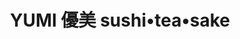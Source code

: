 ---
layout: place
title: "YUMI 優美 sushi•tea•sake"
permalink: /north-carolina/high-point/yumi-sushi-tea-sake.html
stateAbbr: NC
stateName: North Carolina
cityName: High Point
seo:
  name: "YUMI 優美 sushi•tea•sake"
  type: Restaurant
  links: http://www.yumisushihp.com/
description: "YUMI 優美 sushi•tea•sake serves delicious sushi in High Point, North Carolina. Try fresh Japanese dishes for a great dining experience. Available for takeout, delivery, lunch, and dinner."
place_id: ChIJTdeeYFgJU4gRfEZY36iByn0
photos:
  - name: >-
      places/ChIJTdeeYFgJU4gRfEZY36iByn0/photos/AeeoHcJBnZB8RjolsdiJfmSHfCkueRY2_izJWWR_wjP7a0CcWeuXkOmhrwk1wZJ-RKZLwIbvEJHydy_CA0gi7UWPEH9dmPy3rqiKfS-bKPZM7Ky_YEsxisPKhenFFD0OaIXqEv1uxN2b3RJyTXbpQOZswtS_16WQzfEVGuQ5x6mv9Qe_PXpjOQs10l_HdibzsBWavV3zbRAaUiT0a-vb4wnsfl2DU0s4kRHq3Urf8nkGbSFT8Jb_jnBoLEuDkwyIj7zHOSVBo3TzXBGVUn61qREGvm58hjYa7S5mBOxJ2SaXbapcxQ
    widthPx: 4032
    heightPx: 3024
    authorAttributions:
      - displayName: YUMI 優美 sushi•tea•sake
        uri: https://maps.google.com/maps/contrib/113622017370494941441
        photoUri: >-
          https://lh3.googleusercontent.com/a-/ALV-UjWWc5y1dA2jZ9941tQCxy7GJwEuh13-NDw75lHH9bI-b-8HD-0=s100-p-k-no-mo
    flagContentUri: >-
      https://www.google.com/local/imagery/report/?cb_client=maps_api_places.places_api&image_key=!1e10!2sAF1QipPLM7T1uNaPt9ckOtXwUq_0QOnWvWcMes_ef6CX&hl=en-US
    googleMapsUri: >-
      https://www.google.com/maps/place//data=!3m4!1e2!3m2!1sAF1QipPLM7T1uNaPt9ckOtXwUq_0QOnWvWcMes_ef6CX!2e10!4m2!3m1!1s0x88530958609ed74d:0x7dca81a8df58467c
  - name: >-
      places/ChIJTdeeYFgJU4gRfEZY36iByn0/photos/AeeoHcJ5AzdESORJjw02uEm8LEfkZk6Ip7ekBaAYkn8GE7PD-E6ZJtwjZnO_ub-o9NbJUSSr4e6RpsWX5lSwvFfhB1gNsxhvDY9XC-Yd6gwA2QWxEF1XcEqFbx41-Be6DgkpmUm7J4VhX81-jGCbNJZKZ3OgtdAmfL5H9Huh9VSwiX6G0oZHKCjFAkSOP-xe-DSNdvA_rXC_auLkOjl-vyLdljTWGLJAODheikHXMnKpu22IugYsxYeJFZZb0J3a68zemoFr-2HFWjsVIXMxWmRSojczstG_E7_HxooLqmFb7xZFAg
    widthPx: 4800
    heightPx: 3200
    authorAttributions:
      - displayName: YUMI 優美 sushi•tea•sake
        uri: https://maps.google.com/maps/contrib/113622017370494941441
        photoUri: >-
          https://lh3.googleusercontent.com/a-/ALV-UjWWc5y1dA2jZ9941tQCxy7GJwEuh13-NDw75lHH9bI-b-8HD-0=s100-p-k-no-mo
    flagContentUri: >-
      https://www.google.com/local/imagery/report/?cb_client=maps_api_places.places_api&image_key=!1e10!2sAF1QipPZT5K1I_CQCISqOPvpZsnyP8Xfz52-dbYle1KX&hl=en-US
    googleMapsUri: >-
      https://www.google.com/maps/place//data=!3m4!1e2!3m2!1sAF1QipPZT5K1I_CQCISqOPvpZsnyP8Xfz52-dbYle1KX!2e10!4m2!3m1!1s0x88530958609ed74d:0x7dca81a8df58467c
  - name: >-
      places/ChIJTdeeYFgJU4gRfEZY36iByn0/photos/AeeoHcKWNPKBq1NyiXR84HdkBxjc_M_duG0BMWDJsMg95HpnFMdV6-9Vx3TqVKexRBRRpIWphwpMvfNE0Xo5iPCt3iRCt_N5OVo-qmrR5gmVpmBdRZhMH44X2w7sWphrKMlYPQbKykClxW9sCGH9UkS2Lvu6cgCJOFF85PeTIeykBEkdysxXEyG84RPYDD7SXGQq2cLANp3dn-j6ERsHTKOFMYoMlGRfzSSDWYtFACglu3dJ6DFuD-WimJpBmDR3Y5gyHHHTRmaWXlfsPI7TtfHHmq4sjm7VhD9kbJZP5AnDZum50VN8jczYMFJ_atJBuEnUjD7QeUP_ri0TvotMA49V9EbnJHE4RBR2HJeY2TiDHFUJnM68-L1CUo_fB4ApKiiFxN8HI16C4NIAG1h2LgmyoXhi_bydDK9hWn0a6MRzDUQpu6hI
    widthPx: 4032
    heightPx: 3024
    authorAttributions:
      - displayName: David Nguyen
        uri: https://maps.google.com/maps/contrib/116135637409813889509
        photoUri: >-
          https://lh3.googleusercontent.com/a-/ALV-UjVWO9MO2EX8rxtFY8TmgaAb8iA8PxeSwyEHTCP7Ha9Ozrh3b3W-=s100-p-k-no-mo
    flagContentUri: >-
      https://www.google.com/local/imagery/report/?cb_client=maps_api_places.places_api&image_key=!1e10!2sCIHM0ogKEICAgICrx9bWpAE&hl=en-US
    googleMapsUri: >-
      https://www.google.com/maps/place//data=!3m4!1e2!3m2!1sCIHM0ogKEICAgICrx9bWpAE!2e10!4m2!3m1!1s0x88530958609ed74d:0x7dca81a8df58467c
  - name: >-
      places/ChIJTdeeYFgJU4gRfEZY36iByn0/photos/AeeoHcLdE-b5N0QEXHoAkyAfABB18QRr0NQ7_4yMMQMl9fvLHC2YtY4CxAF0pvLfzer2DZSf7zMfCljjYbtbKmRp7A_Xiszi4JDyK02vMAyX4VsccWSSl6bxRLz-E7br2EUlFbSPRCcjdJAFeaQjOp8fETDrFgFyKalqAn_JQjYUeVBuqpS-R3Ckysg59WFed8JqRo7atDBsdzI9HFMl6e2QP8L3On7fzGFgS7Zh7IS3g2eIsn2D-GUuw4yFZl8Qx6J0NMX6TO2Z3L0yOeCFGw7m47_Qs9ddYwFj6dnO20cjosX5DJpiD2rX3oI54BfyZxwWSFRS_vDe4ecUGVIGhO6CTeoFiuVU_XUCx0onX8gXBJYo2JooCqeOz3rlRjyCghYVLqysIFxYikEPKASHgiWThjfTT-SJc5Vh2eQcPz94xG43Eg
    widthPx: 2316
    heightPx: 3088
    authorAttributions:
      - displayName: JJ Cruz
        uri: https://maps.google.com/maps/contrib/117992273475943744257
        photoUri: >-
          https://lh3.googleusercontent.com/a/ACg8ocKls-Iu3tQUZrY9WxEkhjyMFz8QCnJp0NQz8QHYZ86e0qHi6w=s100-p-k-no-mo
    flagContentUri: >-
      https://www.google.com/local/imagery/report/?cb_client=maps_api_places.places_api&image_key=!1e10!2sCIHM0ogKEICAgIC-3uzGCw&hl=en-US
    googleMapsUri: >-
      https://www.google.com/maps/place//data=!3m4!1e2!3m2!1sCIHM0ogKEICAgIC-3uzGCw!2e10!4m2!3m1!1s0x88530958609ed74d:0x7dca81a8df58467c
  - name: >-
      places/ChIJTdeeYFgJU4gRfEZY36iByn0/photos/AeeoHcIKGKBz7gv59YRAtGXNyv7ilXRbcUnxGr75iHKDVju0lZMG0bejo23NQ0ZwhkSGA27-KhxGthMDZcrP3jbNB7SYsrtR9hCrswCHoNFHDTvFadm6ChOEzp8EPJCWHxRMwDAn0wCHbpQ-XmqphSq256Y5xQINByx1KbfWz6IoIKv6sbQfVWCx81aTnlQSR9Wb-M9jxpQqy5E4evUexUcJzTpUpcowMvV86m1fKN-mAnpbHzLwtwH-74NPRe__wMcmEjaXKnnWEN4Ujr99Tivm45USSEeo1sM8zLUuQw4pX-sGfsx-kVhVlAnywIq3qKh3AnGrwm23RU9sg3D8zikKetLBE-m0NVvd17l6IjdRQrcohUKHyCsf0IBRPYM-k0jrydGhewzXE321_MwpHVyDmo9XnPOBR7_4lcMcTvhoQr4ewUs
    widthPx: 3024
    heightPx: 4032
    authorAttributions:
      - displayName: Merlin T
        uri: https://maps.google.com/maps/contrib/106737516680949786446
        photoUri: >-
          https://lh3.googleusercontent.com/a-/ALV-UjV7F66Vr_p-dtpsth2_WmaWQKJ7C7W41sivZx5E1ifjmnriQQ4NBA=s100-p-k-no-mo
    flagContentUri: >-
      https://www.google.com/local/imagery/report/?cb_client=maps_api_places.places_api&image_key=!1e10!2sCIHM0ogKEICAgMCI3-3VgwE&hl=en-US
    googleMapsUri: >-
      https://www.google.com/maps/place//data=!3m4!1e2!3m2!1sCIHM0ogKEICAgMCI3-3VgwE!2e10!4m2!3m1!1s0x88530958609ed74d:0x7dca81a8df58467c
  - name: >-
      places/ChIJTdeeYFgJU4gRfEZY36iByn0/photos/AeeoHcLPKVbxP604RytLR1XeQgeaqQ3g6yDrOCtX-qlaejWHwOLZakDl7RNV0C-XhoKx1UKp8T9bM3jxgyp38-osaKkaM1BIGYtH3_kLQDwIJAGAKUR_uRlhD4umQeDVc41Frpo5P7JBLeQpikyOHDxJ2U3mVkiBas8M_27e5s7oOsd_8BfFK3XoKLWlCJEaXurSV06SP0XeqPvlyZW0kJLaBFsabrK4ptV8rVSVLVGcr3IYCLmRai_pCr2tg0LC0clQF0mJAD_fgRIAyCERQqzkppe7Oj0qUIAauaSPYhmew15Anf3VzFFhfBe_sXhtsv3gMdnsosIEBGweaZDFU48cS9aoxNzNn2lAK-pxa5fq0YUbQ5i1bu7MOgfq3BO7LxAMw4Z9xbuj-635QE9GjmcnLOYHXV_PRuid0u59zxLtkW7AqiPI
    widthPx: 3852
    heightPx: 3200
    authorAttributions:
      - displayName: P N
        uri: https://maps.google.com/maps/contrib/108840032314766856299
        photoUri: >-
          https://lh3.googleusercontent.com/a-/ALV-UjUHqrbr-sNjgyn7uQHH7FbHXIiJJiocnf-NN-D9zUUPyipQ62iK=s100-p-k-no-mo
    flagContentUri: >-
      https://www.google.com/local/imagery/report/?cb_client=maps_api_places.places_api&image_key=!1e10!2sCIHM0ogKEICAgIDpsa7uiwE&hl=en-US
    googleMapsUri: >-
      https://www.google.com/maps/place//data=!3m4!1e2!3m2!1sCIHM0ogKEICAgIDpsa7uiwE!2e10!4m2!3m1!1s0x88530958609ed74d:0x7dca81a8df58467c
  - name: >-
      places/ChIJTdeeYFgJU4gRfEZY36iByn0/photos/AeeoHcK1raTHtEiCqNDAZbtn1Fd9d4zkMUMJD5F_z7i49074GEWIIgu2gy2NvxyClBPmdB0f5ZMzm9HCqSroBGwjrhsWcceWiJb-XYM35GEZxljGeQqvz2Bn1NRanzutsvLgTJa5IPeL7vnceWEVOGrRjGFR_UbBbGg40WDKxJlqqYnuuO0ZcQ2DknqgxvpJcZVUy7ZKP_rknL8BuMbT1BBDw-p3sjcPy9S2mL7gt5OmkKTlV-K2G8SBpBt2cabdUxQvwzUupDfavxnJvvSsinxptwiocH3C5xczsKbAsOOT4K37nPKTx_DCddBopEoGB8xVgPO7oF-HZ3kYQsG0MqeFL5IatWcVwJ0wbebsaW-rrjRl5xDwAaI5OTnlPiKlz95lfUlwjMjI4_JMA4-QeLr8qDCdjxlnPtTu1X_8SQ71bow
    widthPx: 4800
    heightPx: 3200
    authorAttributions:
      - displayName: KC BarberLife
        uri: https://maps.google.com/maps/contrib/110575368075344238842
        photoUri: >-
          https://lh3.googleusercontent.com/a-/ALV-UjW7k2i0e5g_Dwv_4VhiAyO2UY8cZ9XcplkveCYRVPm-iiT16Js=s100-p-k-no-mo
    flagContentUri: >-
      https://www.google.com/local/imagery/report/?cb_client=maps_api_places.places_api&image_key=!1e10!2sCIHM0ogKEICAgIDuqaj-Vg&hl=en-US
    googleMapsUri: >-
      https://www.google.com/maps/place//data=!3m4!1e2!3m2!1sCIHM0ogKEICAgIDuqaj-Vg!2e10!4m2!3m1!1s0x88530958609ed74d:0x7dca81a8df58467c
  - name: >-
      places/ChIJTdeeYFgJU4gRfEZY36iByn0/photos/AeeoHcLihAjBIC8-kUmENAo1sZ568GVgPn2lhxdH5n3TvSxjAeLbF-pVVIpkJ5rv4gWFS8bnF_8Po5UPmVJ6jGN4GT96XGf7xPq4rgcYHQ2AtRdKSS_68KlOSkjfraG6fqhsjmrWy9NO_cqfLGqWVCjHgc0pv8Oc3Ky85lA23kAPU4nVfi7eiZ-i8U5A7-R0HJdB_AgZQ25YizCCephq1jt9-0nG75Ij9dsOpxVpZcJTd0zo28OJuYZulAVBeOFqbq771gEO2kuNFNMTy8Og1gMaFBLU5LFMeyPCYrUGo2-ea1KBCpExwyzUqO_nLIDS7CxoNqaOdJvTeWa_ia0oBfM-O3J1NCKiFPhGnqqzrW1qEXFNie80AVkCWHWY0bZZCBL2JkXyxX71xi-ezH_CsRwBhHPXmxC4wKV_vCcpFORWW7U
    widthPx: 4032
    heightPx: 3024
    authorAttributions:
      - displayName: Melissa Pando
        uri: https://maps.google.com/maps/contrib/110283248408050310657
        photoUri: >-
          https://lh3.googleusercontent.com/a/ACg8ocKHLHvoSWrz6DMUGyds-UGulhYjHCo-gHANZDVk6m4dQo2rcg=s100-p-k-no-mo
    flagContentUri: >-
      https://www.google.com/local/imagery/report/?cb_client=maps_api_places.places_api&image_key=!1e10!2sCIHM0ogKEICAgMDA7_6mEg&hl=en-US
    googleMapsUri: >-
      https://www.google.com/maps/place//data=!3m4!1e2!3m2!1sCIHM0ogKEICAgMDA7_6mEg!2e10!4m2!3m1!1s0x88530958609ed74d:0x7dca81a8df58467c
  - name: >-
      places/ChIJTdeeYFgJU4gRfEZY36iByn0/photos/AeeoHcLI6MHjgRqKLWsuSA-AL1pY-yltom0iPi1tYWOSJG-ucHPY8E4VKBhXWzq-Mm5cE2FXp2S9EGo3YvZ-T_nK-D2EGz_glsiTzcsnxBaFCAN6egelvHDoKy5-If6NftlOkq_6BMZUCbhBaG_xNTtWpHfw-VqaW0IhAwRBKwZE70qlE6Njxe9CxJBgHVRHK_gc3JTxB3WgQGLXl6FR6XOpn_VytqnQhX4KCHDmaGpTamdj6BXJKr7gnA1QgNkFhmgE6YYCesR3sd21ReOod6_yhcwpC4MGTyyvbsIVnl5XfVWPQ7_DkXp7EEgQ_RG-eDOw4JYIRkVwHXtIWvjqKwg3W78DWRA63QO0TRecJa095aevjOYj8s2fsi8NPcW5V01ogBPhbOXblSWzKF4-h9nF48xDeQLP83bOZpMVePgl81mefw
    widthPx: 2445
    heightPx: 1868
    authorAttributions:
      - displayName: B. S.
        uri: https://maps.google.com/maps/contrib/118371325280975450246
        photoUri: >-
          https://lh3.googleusercontent.com/a/ACg8ocLX5Xn7demNcKgUoWV-G_NrI_fZDNfFbx5IWIkcAhAEq8v2rN0=s100-p-k-no-mo
    flagContentUri: >-
      https://www.google.com/local/imagery/report/?cb_client=maps_api_places.places_api&image_key=!1e10!2sCIHM0ogKEICAgICxz7zhTQ&hl=en-US
    googleMapsUri: >-
      https://www.google.com/maps/place//data=!3m4!1e2!3m2!1sCIHM0ogKEICAgICxz7zhTQ!2e10!4m2!3m1!1s0x88530958609ed74d:0x7dca81a8df58467c
  - name: >-
      places/ChIJTdeeYFgJU4gRfEZY36iByn0/photos/AeeoHcJUDfTPnIY83l3iWJvsYXeLHePs4QagW9XhYywrcbg9KuX-SjFGBuRJO_8rV69EMcogIhfQGa9eXp7VATIUJJAGz-o5RxQUrtCRL80b0BdBbz5AJNy6QJ5kt_M3fSPjoF3mX9fRo0BbPdds3FgDNMnNQWgv_v-XMgrdsO2zf1MzRRVXgr9zXzsBIrNUZ8xFsdTA0yOTsXCDC8Trys4iJFbwST4swiYpMv-C9W7_B97wDHc5EFnRUV1hAqffFe_Xj1HgZEcPGBt7RbllCbnnIXxEj2-M2LC6Mabc12XIchSrISTVvndypuF68BTmrZpNZdw0hU5_YI1mDwZgmTX5jsqnZwYLwWbWN8FT0xKeX4iV_GKGRIXBxsbEqxVOTNtDzvyIn5qVv0deAosSPmhNJ0vSoYMwYoDaMZjSFTnn6cE
    widthPx: 3024
    heightPx: 4032
    authorAttributions:
      - displayName: SB Khan
        uri: https://maps.google.com/maps/contrib/114279812174800355755
        photoUri: >-
          https://lh3.googleusercontent.com/a-/ALV-UjUvX0CDzQhNcA0n13hLBkar1F_vwTLFhH6_FZVUZ3U4wKCLdwfFew=s100-p-k-no-mo
    flagContentUri: >-
      https://www.google.com/local/imagery/report/?cb_client=maps_api_places.places_api&image_key=!1e10!2sCIHM0ogKEICAgICRzp65QA&hl=en-US
    googleMapsUri: >-
      https://www.google.com/maps/place//data=!3m4!1e2!3m2!1sCIHM0ogKEICAgICRzp65QA!2e10!4m2!3m1!1s0x88530958609ed74d:0x7dca81a8df58467c
address: '275 N Elm St Fl 1, # 10, High Point, NC 27262, USA'
street: '275 N Elm St Fl 1, # 10'
city: High Point
state: NC
zip: '27262'
country: USA
neighborhood: null
latitude: '35.959397'
longitude: '-80.010146'
accessibility_options:
  wheelchairAccessibleParking: true
  wheelchairAccessibleEntrance: true
  wheelchairAccessibleRestroom: true
  wheelchairAccessibleSeating: true
business_status: OPERATIONAL
name: YUMI 優美 sushi•tea•sake
google_maps_links:
  directionsUri: >-
    https://www.google.com/maps/dir//''/data=!4m7!4m6!1m1!4e2!1m2!1m1!1s0x88530958609ed74d:0x7dca81a8df58467c!3e0
  placeUri: https://maps.google.com/?cid=9064199762338137724
  writeAReviewUri: >-
    https://www.google.com/maps/place//data=!4m3!3m2!1s0x88530958609ed74d:0x7dca81a8df58467c!12e1
  reviewsUri: >-
    https://www.google.com/maps/place//data=!4m4!3m3!1s0x88530958609ed74d:0x7dca81a8df58467c!9m1!1b1
  photosUri: >-
    https://www.google.com/maps/place//data=!4m3!3m2!1s0x88530958609ed74d:0x7dca81a8df58467c!10e5
primary_type: Sushi Restaurant
opening_hours:
  regular: null
  current: null
secondary_opening_hours:
  regular:
    weekdayDescriptions: null
    type: null
  current:
    weekdayDescriptions: null
    type: null
phone: (336) 883-0017
price_level: null
price_range: $10 &ndash; $20
rating: '4.7'
rating_count: 0
website: http://www.yumisushihp.com/
reviews:
  - name: >-
      places/ChIJTdeeYFgJU4gRfEZY36iByn0/reviews/ChdDSUhNMG9nS0VJQ0FnTURJaXUzc3pRRRAB
    relativePublishTimeDescription: in the last week
    rating: 5
    text:
      text: >-
        Absolutely delicious. The boba was a perfect chewy consistency and the
        tea itself is great. The creme brûlée topping really is brûlée, with the
        burnt sugar topping and everything.


        The fried tofu poke bowl was SO good, and beautifully arranged. *Note
        for spicy-sensitive white people like me, the sauce has a bit of a kick!


        The food court/food hall has a parking lot, with indoor and outdoor
        seating. Really nice vibes with great food.
      languageCode: en
    originalText:
      text: >-
        Absolutely delicious. The boba was a perfect chewy consistency and the
        tea itself is great. The creme brûlée topping really is brûlée, with the
        burnt sugar topping and everything.


        The fried tofu poke bowl was SO good, and beautifully arranged. *Note
        for spicy-sensitive white people like me, the sauce has a bit of a kick!


        The food court/food hall has a parking lot, with indoor and outdoor
        seating. Really nice vibes with great food.
      languageCode: en
    authorAttribution:
      displayName: Hannah Krieger
      uri: https://www.google.com/maps/contrib/102748407853652127669/reviews
      photoUri: >-
        https://lh3.googleusercontent.com/a-/ALV-UjXEb2lfo7GTxpOHIRp3p4enVE4PGH7p6DZyI74JulRYRYSu5gqU=s128-c0x00000000-cc-rp-mo
    publishTime: '2025-04-08T18:46:49.124730Z'
    flagContentUri: >-
      https://www.google.com/local/review/rap/report?postId=ChdDSUhNMG9nS0VJQ0FnTURJaXUzc3pRRRAB&d=17924085&t=1
    googleMapsUri: >-
      https://www.google.com/maps/reviews/data=!4m6!14m5!1m4!2m3!1sChdDSUhNMG9nS0VJQ0FnTURJaXUzc3pRRRAB!2m1!1s0x88530958609ed74d:0x7dca81a8df58467c
  - name: >-
      places/ChIJTdeeYFgJU4gRfEZY36iByn0/reviews/ChZDSUhNMG9nS0VJQ0FnSUMzeEw3dWFREAE
    relativePublishTimeDescription: 5 months ago
    rating: 5
    text:
      text: >-
        The restaurant is located inside a food hall, directly across from the
        baseball field. The food is excellent, and if anyone in your group isn't
        in the mood for sushi, there are plenty of other options available
        inside the food hall.  We ordered the rainbow roll, ocean roll, and
        salmon lover roll, along with a Red Snapper Tempura appetizer. 
        Everything was delicious.
      languageCode: en
    originalText:
      text: >-
        The restaurant is located inside a food hall, directly across from the
        baseball field. The food is excellent, and if anyone in your group isn't
        in the mood for sushi, there are plenty of other options available
        inside the food hall.  We ordered the rainbow roll, ocean roll, and
        salmon lover roll, along with a Red Snapper Tempura appetizer. 
        Everything was delicious.
      languageCode: en
    authorAttribution:
      displayName: May Lynn
      uri: https://www.google.com/maps/contrib/110240917840407992855/reviews
      photoUri: >-
        https://lh3.googleusercontent.com/a/ACg8ocK2dbSBXGNhw__WvVvoEL0lKvQGhgdI_G1k6NgVnY9ej4qVPjQx=s128-c0x00000000-cc-rp-mo-ba4
    publishTime: '2024-11-02T22:02:20.382432Z'
    flagContentUri: >-
      https://www.google.com/local/review/rap/report?postId=ChZDSUhNMG9nS0VJQ0FnSUMzeEw3dWFREAE&d=17924085&t=1
    googleMapsUri: >-
      https://www.google.com/maps/reviews/data=!4m6!14m5!1m4!2m3!1sChZDSUhNMG9nS0VJQ0FnSUMzeEw3dWFREAE!2m1!1s0x88530958609ed74d:0x7dca81a8df58467c
  - name: >-
      places/ChIJTdeeYFgJU4gRfEZY36iByn0/reviews/ChdDSUhNMG9nS0VJQ0FnSUNyeDliV2hBRRAB
    relativePublishTimeDescription: 9 months ago
    rating: 5
    text:
      text: >-
        July 11th | 3:15 pm

        Amazing atmosphere for your eats for friends, families, and more!!!
        Decided to stop  by and was greeted by the lovely owner and gave some
        great recommendations across the board. Had the Red snapper appetizer
        plus the salmon lover / jade dragon roll and probably some of the best
        tasty modern sushi i’ve had in the triad hands down!! Love my first
        experience and will definitely be back for more!
      languageCode: en
    originalText:
      text: >-
        July 11th | 3:15 pm

        Amazing atmosphere for your eats for friends, families, and more!!!
        Decided to stop  by and was greeted by the lovely owner and gave some
        great recommendations across the board. Had the Red snapper appetizer
        plus the salmon lover / jade dragon roll and probably some of the best
        tasty modern sushi i’ve had in the triad hands down!! Love my first
        experience and will definitely be back for more!
      languageCode: en
    authorAttribution:
      displayName: David Nguyen
      uri: https://www.google.com/maps/contrib/116135637409813889509/reviews
      photoUri: >-
        https://lh3.googleusercontent.com/a-/ALV-UjVWO9MO2EX8rxtFY8TmgaAb8iA8PxeSwyEHTCP7Ha9Ozrh3b3W-=s128-c0x00000000-cc-rp-mo-ba2
    publishTime: '2024-07-11T19:27:43.015297Z'
    flagContentUri: >-
      https://www.google.com/local/review/rap/report?postId=ChdDSUhNMG9nS0VJQ0FnSUNyeDliV2hBRRAB&d=17924085&t=1
    googleMapsUri: >-
      https://www.google.com/maps/reviews/data=!4m6!14m5!1m4!2m3!1sChdDSUhNMG9nS0VJQ0FnSUNyeDliV2hBRRAB!2m1!1s0x88530958609ed74d:0x7dca81a8df58467c
  - name: >-
      places/ChIJTdeeYFgJU4gRfEZY36iByn0/reviews/ChdDSUhNMG9nS0VJQ0FnTURBN182bW9nRRAB
    relativePublishTimeDescription: 2 months ago
    rating: 5
    text:
      text: >-
        Strawberry shortcake tea tasted JUST as it sounds. DELICIOUS. Matcha
        cherry blossom was also delicious. Will be coming back for more and to
        try the food. Service was great
      languageCode: en
    originalText:
      text: >-
        Strawberry shortcake tea tasted JUST as it sounds. DELICIOUS. Matcha
        cherry blossom was also delicious. Will be coming back for more and to
        try the food. Service was great
      languageCode: en
    authorAttribution:
      displayName: Melissa Pando
      uri: https://www.google.com/maps/contrib/110283248408050310657/reviews
      photoUri: >-
        https://lh3.googleusercontent.com/a/ACg8ocKHLHvoSWrz6DMUGyds-UGulhYjHCo-gHANZDVk6m4dQo2rcg=s128-c0x00000000-cc-rp-mo-ba3
    publishTime: '2025-02-12T20:35:01.038260Z'
    flagContentUri: >-
      https://www.google.com/local/review/rap/report?postId=ChdDSUhNMG9nS0VJQ0FnTURBN182bW9nRRAB&d=17924085&t=1
    googleMapsUri: >-
      https://www.google.com/maps/reviews/data=!4m6!14m5!1m4!2m3!1sChdDSUhNMG9nS0VJQ0FnTURBN182bW9nRRAB!2m1!1s0x88530958609ed74d:0x7dca81a8df58467c
  - name: >-
      places/ChIJTdeeYFgJU4gRfEZY36iByn0/reviews/ChdDSUhNMG9nS0VJQ0FnSUNsX3NDamdBRRAB
    relativePublishTimeDescription: a year ago
    rating: 5
    text:
      text: >-
        Amazing sushi and poke bowls! Everything I've tried has been delicious.
        Super helpful and knowledgeable staff. My wife has a shellfish allergy,
        and they helped guide her to the dishes she could eat without worrying!
        Great Sake selections as well. Highly recommended. They are located at
        the Stock and Grain food hall next to the baseball stadium now, but I
        guarantee they could open a brick and mortar restaurant and thrive in
        High Point!
      languageCode: en
    originalText:
      text: >-
        Amazing sushi and poke bowls! Everything I've tried has been delicious.
        Super helpful and knowledgeable staff. My wife has a shellfish allergy,
        and they helped guide her to the dishes she could eat without worrying!
        Great Sake selections as well. Highly recommended. They are located at
        the Stock and Grain food hall next to the baseball stadium now, but I
        guarantee they could open a brick and mortar restaurant and thrive in
        High Point!
      languageCode: en
    authorAttribution:
      displayName: Matthew Johnson
      uri: https://www.google.com/maps/contrib/115138081389277985728/reviews
      photoUri: >-
        https://lh3.googleusercontent.com/a-/ALV-UjVbiJAe9S_WJyKlCCW7Q55utnpm6lrMp9bg6qXPYAV8zjS0kyAj=s128-c0x00000000-cc-rp-mo-ba5
    publishTime: '2023-12-04T00:50:46.888656Z'
    flagContentUri: >-
      https://www.google.com/local/review/rap/report?postId=ChdDSUhNMG9nS0VJQ0FnSUNsX3NDamdBRRAB&d=17924085&t=1
    googleMapsUri: >-
      https://www.google.com/maps/reviews/data=!4m6!14m5!1m4!2m3!1sChdDSUhNMG9nS0VJQ0FnSUNsX3NDamdBRRAB!2m1!1s0x88530958609ed74d:0x7dca81a8df58467c
parking_options:
  freeParkingLot: true
  freeStreetParking: true
  valetParking: false
payment_options:
  acceptsCreditCards: true
  acceptsDebitCards: true
  acceptsCashOnly: false
  acceptsNfc: true
allow_dogs: null
curbside_pickup: false
delivery: true
dine_in: true
good_for_children: true
good_for_groups: true
good_for_sports: true
live_music: true
menu_for_children: true
outdoor_seating: true
reservable: false
restroom: true
serves_beer: true
serves_breakfast: null
serves_brunch: null
serves_cocktails: true
serves_coffee: false
serves_dinner: true
serves_dessert: true
serves_lunch: true
serves_vegetarian_food: true
serves_wine: null
takeout: true
update_category: essentials
summary: null

---